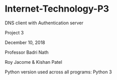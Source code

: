# Internet-Technology-P3
DNS client with Authentication server

Project 3

December 10, 2018

Professor Badri Nath

Roy Jacome & Kishan Patel

Python version used across all programs: Python 3
